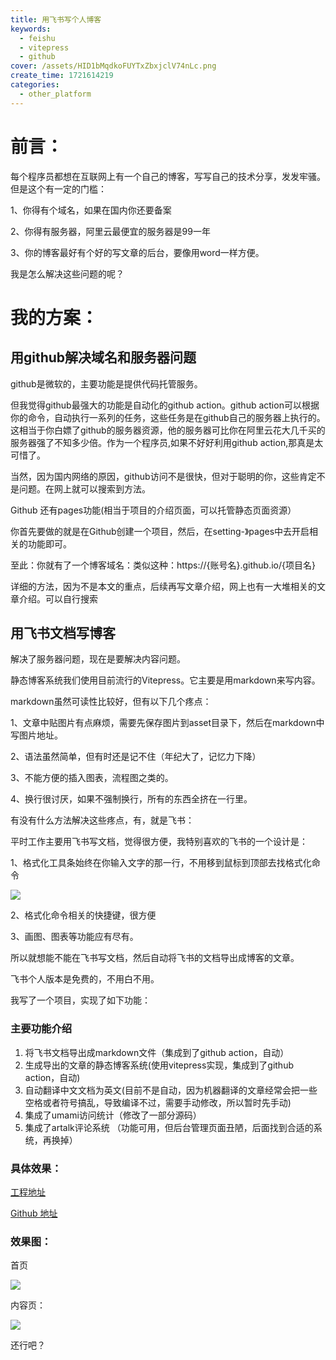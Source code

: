 ```yaml
---
title: 用飞书写个人博客
keywords:
  - feishu
  - vitepress
  - github
cover: /assets/HID1bMqdkoFUYTxZbxjclV74nLc.png
create_time: 1721614219
categories:
  - other_platform
---
```



#  **前言：**

每个程序员都想在互联网上有一个自己的博客，写写自己的技术分享，发发牢骚。但是这个有一定的门槛：

1、你得有个域名，如果在国内你还要备案

2、你得有服务器，阿里云最便宜的服务器是99一年

3、你的博客最好有个好的写文章的后台，要像用word一样方便。

我是怎么解决这些问题的呢？

#  **我的方案：**

##  **用github解决域名和服务器问题**

github是微软的，主要功能是提供代码托管服务。

但我觉得github最强大的功能是自动化的github action。github action可以根据你的命令，自动执行一系列的任务，这些任务是在github自己的服务器上执行的。这相当于你白嫖了github的服务器资源，他的服务器可比你在阿里云花大几千买的服务器强了不知多少倍。作为一个程序员,如果不好好利用github action,那真是太可惜了。

当然，因为国内网络的原因，github访问不是很快，但对于聪明的你，这些肯定不是问题。在网上就可以搜索到方法。

Github 还有pages功能(相当于项目的介绍页面，可以托管静态页面资源）

你首先要做的就是在Github创建一个项目，然后，在setting-》pages中去开启相关的功能即可。

至此：你就有了一个博客域名：类似这种：https://{账号名}.github.io/{项目名}

详细的方法，因为不是本文的重点，后续再写文章介绍，网上也有一大堆相关的文章介绍。可以自行搜索

## 用飞书文档写博客

解决了服务器问题，现在是要解决内容问题。

静态博客系统我们使用目前流行的Vitepress。它主要是用markdown来写内容。

markdown虽然可读性比较好，但有以下几个疼点：

1、文章中贴图片有点麻烦，需要先保存图片到asset目录下，然后在markdown中写图片地址。

2、语法虽然简单，但有时还是记不住（年纪大了，记忆力下降）

3、不能方便的插入图表，流程图之类的。

4、换行很讨厌，如果不强制换行，所有的东西全挤在一行里。

有没有什么方法解决这些疼点，有，就是飞书：

平时工作主要用飞书写文档，觉得很方便，我特别喜欢的飞书的一个设计是：

1、格式化工具条始终在你输入文字的那一行，不用移到鼠标到顶部去找格式化命令

<img src="/assets/JL3WbhVrDoFbr7xM5IFch6SRnph.png" src-width="1070" class="markdown-img m-auto" src-height="475" align="center"/>

2、格式化命令相关的快捷键，很方便

3、画图、图表等功能应有尽有。

所以就想能不能在飞书写文档，然后自动将飞书的文档导出成博客的文章。

飞书个人版本是免费的，不用白不用。

我写了一个项目，实现了如下功能：

### 主要功能介绍

1. 将飞书文档导出成markdown文件（集成到了github action，自动）
2. 生成导出的文章的静态博客系统(使用vitepress实现，集成到了github action，自动)
3. 自动翻译中文文档为英文(目前不是自动，因为机器翻译的文章经常会把一些空格或者符号搞乱，导致编译不过，需要手动修改，所以暂时先手动)
4. 集成了umami访问统计（修改了一部分源码）
5. 集成了artalk评论系统 （功能可用，但后台管理页面丑陋，后面找到合适的系统，再换掉）

### 具体效果：

[工程地址](https://github.com/ftyszyx/feishu-vitepress)

[Github 地址](https://ftyszyx.github.io/feishu-vitepress/)

### 效果图：

首页

<img src="/assets/VNQ5bJ3qRoqo3gxUrF1c1t9Enlh.png" src-width="1256" class="markdown-img m-auto" src-height="493" align="center"/>

内容页：

<img src="/assets/RbgjbpOUjojmoGxtjWXcpdt8nld.png" src-width="1290" class="markdown-img m-auto" src-height="519" align="center"/>

还行吧？ 

